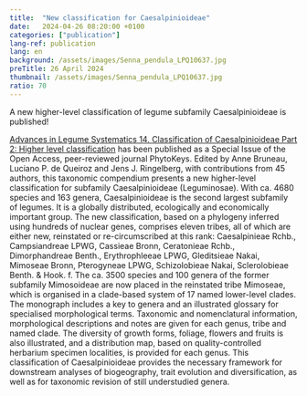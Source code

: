 ```yaml
---
title:  "New classification for Caesalpinioideae"
date:   2024-04-26 08:20:00 +0100
categories: ["publication"]
lang-ref: publication
lang: en
background: /assets/images/Senna_pendula_LPQ10637.jpg
preTitle: 26 April 2024
thumbnail: /assets/images/Senna_pendula_LPQ10637.jpg
ratio: 70
---
```


A new higher-level classification of legume subfamily Caesalpinioideae is published!

[Advances in Legume Systematics 14. Classification of Caesalpinioideae Part 2: Higher level classification](https://phytokeys.pensoft.net/article/101716/) has been published as a Special Issue of the Open Access, peer-reviewed journal PhytoKeys. Edited by Anne Bruneau, Luciano P. de Queiroz and Jens J. Ringelberg, with contributions from 45 authors, this taxonomic compendium presents a new higher-level classification for subfamily Caesalpinioideae (Leguminosae). 
With ca. 4680 species and 163 genera, Caesalpinioideae is the second largest subfamily of legumes. It is a globally distributed, ecologically and economically important group. The new classification, based on a phylogeny inferred using hundreds of nuclear genes, comprises eleven tribes, all of which are either new, reinstated or re-circumscribed at this rank: Caesalpinieae Rchb., Campsiandreae LPWG, Cassieae Bronn, Ceratonieae Rchb., Dimorphandreae Benth., Erythrophleeae LPWG, Gleditsieae Nakai, Mimoseae Bronn, Pterogyneae LPWG, Schizolobieae Nakai, Sclerolobieae Benth. & Hook. f.  The ca. 3500 species and 100 genera of the former subfamily Mimosoideae are now placed in the reinstated tribe Mimoseae, which is organised in a clade-based system of 17 named lower-level clades. 
The monograph includes a key to genera and an illustrated glossary for specialised morphological terms. Taxonomic and nomenclatural information, morphological descriptions and notes are given for each genus, tribe and named clade.  The diversity of growth forms, foliage, flowers and fruits is also illustrated, and a distribution map, based on quality-controlled herbarium specimen localities, is provided for each genus. This classification of Caesalpinioideae provides the necessary framework for downstream analyses of biogeography, trait evolution and diversification, as well as for taxonomic revision of still understudied genera.


